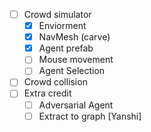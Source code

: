- [ ] Crowd simulator
	- [x] Enviorment
	- [x] NavMesh (carve)
	- [x] Agent prefab
	- [ ] Mouse movement
	- [ ] Agent Selection
- [ ] Crowd collision
- [ ] Extra credit
	- [ ] Adversarial Agent
	- [ ] Extract to graph [Yanshi]